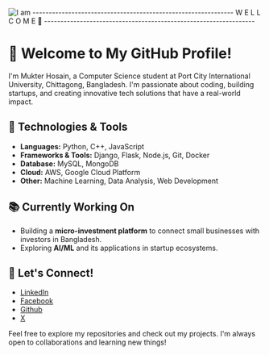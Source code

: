 ![I am ](https://media.licdn.com/dms/image/v2/D4D16AQF-pIS67LNZKw/profile-displaybackgroundimage-shrink_350_1400/profile-displaybackgroundimage-shrink_350_1400/0/1737439691270?e=1745452800&v=beta&t=K91BFVQ7novc5wttBhVmVPe3WAKj40i8MVMuCumduHE)
-------------------------------------------------------------- W E L L C O M E 👋 -----------------------------------------------------------------


# 👋 Welcome to My GitHub Profile!

I'm Mukter Hosain, a Computer Science student at Port City International University, Chittagong, Bangladesh. I'm passionate about coding, building startups, and creating innovative tech solutions that have a real-world impact.

## 🔧 Technologies & Tools
- **Languages:** Python, C++, JavaScript
- **Frameworks & Tools:** Django, Flask, Node.js, Git, Docker
- **Database:** MySQL, MongoDB
- **Cloud:** AWS, Google Cloud Platform
- **Other:** Machine Learning, Data Analysis, Web Development

## 📚 Currently Working On
- Building a **micro-investment platform** to connect small businesses with investors in Bangladesh.
- Exploring **AI/ML** and its applications in startup ecosystems.

## 🧠 Let's Connect!
- [LinkedIn](https://www.linkedin.com/in/mukterhosain)
- [Facebook](https://www.facebook.com/MUKTER.HOSAIN.8)
- [Github](https://www.github.com/MUKTER8)
- [X](https://www.x.com/MUKTERHOSAIN8)

Feel free to explore my repositories and check out my projects. I'm always open to collaborations and learning new things!

